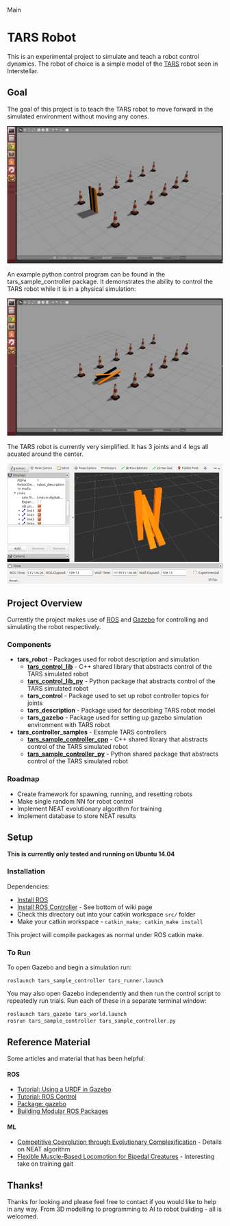 Main

# TARS Robot

This is an experimental project to simulate and teach a robot control dynamics. The robot of choice is a simple model of the [TARS](docs/TARS.md) robot seen in Interstellar.


## Goal

The goal of this project is to teach the TARS robot to move forward in the simulated environment without moving any cones.

![Starting Position](docs/images/TARS_start.png)

An example python control program can be found in the tars_sample_controller package. It demonstrates the ability to control the TARS robot while it is in a physical simulation:

![Example Simulation](docs/images/TARS_example.png)

The TARS robot is currently very simplified. It has 3 joints and 4 legs all acuated around the center.

![TARS Robot](docs/images/TARS_rviz.png)


## Project Overview

Currently the project makes use of [ROS](http://www.ros.org/) and [Gazebo](http://gazebosim.org/) for controlling and simulating the robot respectively.

### Components
+ **tars_robot** - Packages used for robot description and simulation
	+ [**tars_control_lib**](tars_robot/tars_control_lib/README.md) - C++ shared library that abstracts control of the TARS simulated robot 
	+ [**tars_control_lib_py**](tars_robot/tars_control_lib_py/README.md) - Python package that abstracts control of the TARS simulated robot 
	+ **tars_control** - Package used to set up robot controller topics for joints
	+ **tars_description** - Package used for describing TARS robot model
	+ **tars_gazebo** - Package used for setting up gazebo simulation environment with TARS robot
+ **tars_controller_samples** - Example TARS controllers
	+ [**tars_sample_controller_cpp**](tars_controller_samples/tars_sample_controller_cpp/README.md) - C++ shared library that abstracts control of the TARS simulated robot 
	+ [**tars_sample_controller_py**](tars_controller_samples/tars_sample_controller_py/README.md) - Python shared package that abstracts control of the TARS simulated robot 


### Roadmap

+ Create framework for spawning, running, and resetting robots
+ Make single random NN for robot control
+ Implement NEAT evolutionary algorithm for training
+ Implement database to store NEAT results


## Setup

**This is currently only tested and running on Ubuntu 14.04**

### Installation
Dependencies:
+ [Install ROS](http://wiki.ros.org/indigo/Installation/Ubuntu)
+ [Install ROS Controller](http://wiki.ros.org/ros_control) - See bottom of wiki page
+ Check this directory out into your catkin workspace `src/` folder
+ Make your catkin workspace - `catkin_make; catkin_make install`

This project will compile packages as normal under ROS catkin make.

### To Run

To open Gazebo and begin a simulation run:

	roslaunch tars_sample_controller tars_runner.launch

You may also open Gazebo independently and then run the control script to repeatedly run trials. Run each of these in a separate terminal window:
	
	roslaunch tars_gazebo tars_world.launch
	rosrun tars_sample_controller tars_sample_controller.py


## Reference Material

Some articles and material that has been helpful:

#### ROS
+ [Tutorial: Using a URDF in Gazebo](http://gazebosim.org/tutorials?tut=ros_urdf)
+ [Tutorial: ROS Control](http://gazebosim.org/tutorials?tut=ros_control)
+ [Package: gazebo](http://wiki.ros.org/gazebo)
+ [Building Modular ROS Packages](http://jbohren.com/articles/modular-ros-packages/)

#### ML
+ [Competitive Coevolution through Evolutionary Complexification](https://www.jair.org/media/1338/live-1338-2278-jair.pdf) - Details on NEAT algorithm
+ [Flexible Muscle-Based Locomotion for Bipedal Creatures](http://www.cs.ubc.ca/~van/papers/2013-TOG-MuscleBasedBipeds/2013-TOG-MuscleBasedBipeds.pdf) - Interesting take on training gait


## Thanks!

Thanks for looking and please feel free to contact if you would like to help in any way. From 3D modelling to programming to AI to robot building - all is welcomed.
